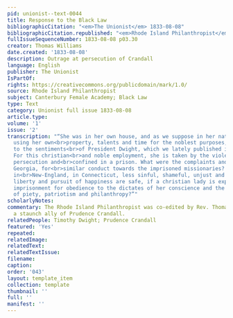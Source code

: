 ```yaml
---
pid: unionist--text-0044
title: Response to the Black Law
bibliographicCitation: "<em>The Unionist</em> 1833-08-08"
bibliographicCitation.republished: "<em>Rhode Island Philanthropist</em> (not researched)"
fullIssueSequenceNumber: 1833-08-08 p03.30
creator: Thomas Williams
date.created: '1833-08-08'
description: Outrage at persecution of Crandall
language: English
publisher: The Unionist
IsPartOf: 
rights: https://creativecommons.org/publicdomain/mark/1.0/
source: Rhode Island Philanthropist
subject: Canterbury Female Academy; Black Law
type: Text
category: Unionist full issue 1833-08-08
article.type: 
volume: '1'
issue: '2'
transcription: "“She was in her own house, and as we suppose in her native State,
  using her own<br>property, talents and time for the noblest purposes, according
  to the sentiments<br>of President Dwight, which we lately published in this paper.
  For this christian<br>and noble employment, she is taken by the violent hand of
  persecution and<br>confined in a prison. What were the complaints and censures against
  Georgia, for<br>similar conduct towards the imprisoned missionaries? Is such conduct
  in<br>New-England, in Connecticut, less sinful, shameful, unjust and cruel? Whose<br>life,
  liberty and pursuit of happiness are safe, if a christian lady is exposed<br>to
  imprisonment for obedience to the dictates of her conscience and the evident<br>requirements
  of piety, patriotism and philanthropy?”"
scholarlyNotes: 
commentary: The Rhode Island Philanthropist was co-edited by Rev. Thomas Williams,
  a staunch ally of Prudence Crandall.
relatedPeople: Timothy Dwight; Prudence Crandall
featured: 'Yes'
repeated: 
relatedImage: 
relatedText: 
relatedTextIssue: 
filename: 
caption: 
order: '043'
layout: template_item
collection: template
thumbnail: ''
full: ''
manifest: ''
---
```

